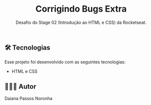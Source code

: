 <h1 align="center">Corrigindo Bugs Extra</h1>

<p align="center">
Desafio do Stage 02 (Introdução ao HTML e CSS) da Rocketseat.<br/>
</p>

<br>

## 🛠 Tecnologias

Esse projeto foi desenvolvido com as seguintes tecnologias:

- HTML e CSS


## 🙋🏻‍♂️ Autor

Daiana Passos Noronha
